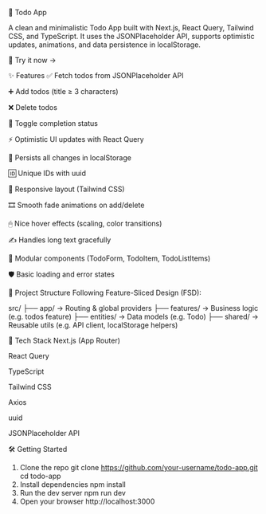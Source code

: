 <!-- This is a [Next.js](https://nextjs.org) project bootstrapped with [`create-next-app`](https://nextjs.org/docs/app/api-reference/cli/create-next-app).

## Getting Started

First, run the development server:

```bash
npm run dev
# or
yarn dev
# or
pnpm dev
# or
bun dev
```

Open [http://localhost:3000](http://localhost:3000) with your browser to see the result.

You can start editing the page by modifying `app/page.tsx`. The page auto-updates as you edit the file.

This project uses [`next/font`](https://nextjs.org/docs/app/building-your-application/optimizing/fonts) to automatically optimize and load [Geist](https://vercel.com/font), a new font family for Vercel.

## Learn More

To learn more about Next.js, take a look at the following resources:

- [Next.js Documentation](https://nextjs.org/docs) - learn about Next.js features and API.
- [Learn Next.js](https://nextjs.org/learn) - an interactive Next.js tutorial.

You can check out [the Next.js GitHub repository](https://github.com/vercel/next.js) - your feedback and contributions are welcome!

## Deploy on Vercel

The easiest way to deploy your Next.js app is to use the [Vercel Platform](https://vercel.com/new?utm_medium=default-template&filter=next.js&utm_source=create-next-app&utm_campaign=create-next-app-readme) from the creators of Next.js.

Check out our [Next.js deployment documentation](https://nextjs.org/docs/app/building-your-application/deploying) for more details. -->

📝 Todo App

A clean and minimalistic Todo App built with Next.js, React Query, Tailwind CSS, and TypeScript.
It uses the JSONPlaceholder API, supports optimistic updates, animations, and data persistence in localStorage.

🚀 Try it now →

✨ Features
✅ Fetch todos from JSONPlaceholder API

➕ Add todos (title ≥ 3 characters)

❌ Delete todos

🔁 Toggle completion status

⚡ Optimistic UI updates with React Query

💾 Persists all changes in localStorage

🆔 Unique IDs with uuid

📱 Responsive layout (Tailwind CSS)

🎞 Smooth fade animations on add/delete

🖱 Nice hover effects (scaling, color transitions)

✍️ Handles long text gracefully

🧩 Modular components (TodoForm, TodoItem, TodoListItems)

🛡 Basic loading and error states

📂 Project Structure
Following Feature-Sliced Design (FSD):

src/
├── app/ → Routing & global providers
├── features/ → Business logic (e.g. todos feature)
├── entities/ → Data models (e.g. Todo)
├── shared/ → Reusable utils (e.g. API client, localStorage helpers)

🧱 Tech Stack
Next.js (App Router)

React Query

TypeScript

Tailwind CSS

Axios

uuid

JSONPlaceholder API

🛠 Getting Started

1. Clone the repo
   git clone https://github.com/your-username/todo-app.git
   cd todo-app
2. Install dependencies
   npm install
3. Run the dev server
   npm run dev
4. Open your browser
   http://localhost:3000
